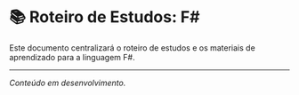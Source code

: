 # 📚 Roteiro de Estudos: F#

Este documento centralizará o roteiro de estudos e os materiais de aprendizado para a linguagem F#.

---

*Conteúdo em desenvolvimento.*
